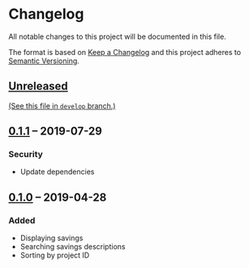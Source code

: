 Changelog
=========

All notable changes to this project will be documented in this file.

The format is based on [Keep a Changelog] and this project adheres to [Semantic
Versioning].


[Unreleased]
------------

[(See this file in `develop` branch.)][Development Changelog]


[0.1.1] – 2019-07-29
--------------------

### Security

- Update dependencies


[0.1.0] – 2019-04-28
--------------------

### Added

- Displaying savings
- Searching savings descriptions
- Sorting by project ID


[Keep a Changelog]: http://keepachangelog.com/en/1.0.0/
[Semantic Versioning]: http://semver.org/spec/v2.0.0.html
[Development Changelog]:
  https://github.com/henrik-leppa/hfl-savings-table/blob/develop/CHANGELOG.md
[Unreleased]:
  https://github.com/henrik-leppa/hfl-savings-table/compare/master...develop
[0.1.1]:
  https://github.com/henrik-leppa/hfl-savings-table/compare/0.1.0...0.1.1
[0.1.0]:
  https://github.com/henrik-leppa/hfl-savings-table/compare/69b559d558b9d5d669cf08a3b09ff76e1c4d65a6...0.1.0

